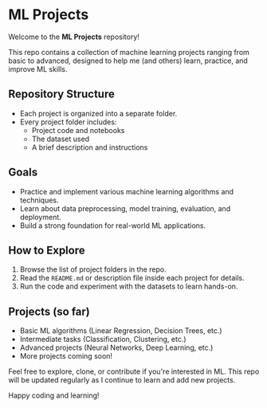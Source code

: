 # ML Projects

Welcome to the **ML Projects** repository!

This repo contains a collection of machine learning projects ranging from basic to advanced, designed to help me (and others) learn, practice, and improve ML skills.

## Repository Structure

- Each project is organized into a separate folder.
- Every project folder includes:
  - Project code and notebooks
  - The dataset used
  - A brief description and instructions

## Goals

- Practice and implement various machine learning algorithms and techniques.
- Learn about data preprocessing, model training, evaluation, and deployment.
- Build a strong foundation for real-world ML applications.

## How to Explore

1. Browse the list of project folders in the repo.
2. Read the `README.md` or description file inside each project for details.
3. Run the code and experiment with the datasets to learn hands-on.

## Projects (so far)

- Basic ML algorithms (Linear Regression, Decision Trees, etc.)
- Intermediate tasks (Classification, Clustering, etc.)
- Advanced projects (Neural Networks, Deep Learning, etc.)
- More projects coming soon!

Feel free to explore, clone, or contribute if you're interested in ML. This repo will be updated regularly as I continue to learn and add new projects.

Happy coding and learning!
